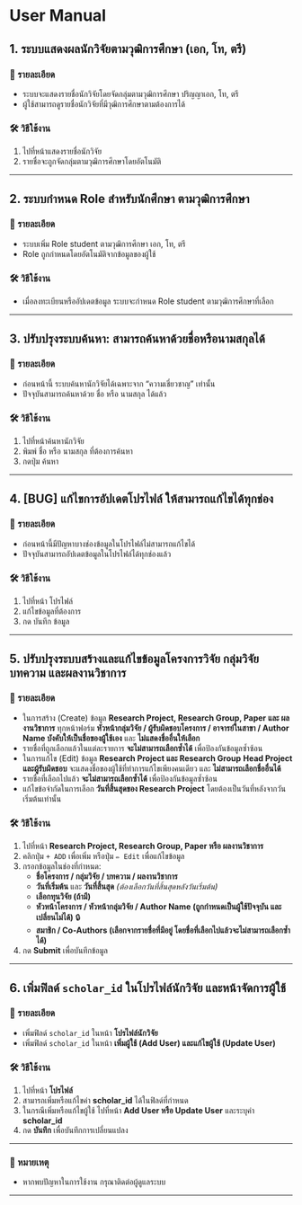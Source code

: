 # User Manual

## 1. ระบบแสดงผลนักวิจัยตามวุฒิการศึกษา (เอก, โท, ตรี)

### 📌 รายละเอียด

- ระบบจะแสดงรายชื่อนักวิจัยโดยจัดกลุ่มตามวุฒิการศึกษา ปริญญาเอก, โท, ตรี
- ผู้ใช้สามารถดูรายชื่อนักวิจัยที่มีวุฒิการศึกษาตามต้องการได้

### 🛠 วิธีใช้งาน

1. ไปที่หน้าแสดงรายชื่อนักวิจัย
2. รายชื่อจะถูกจัดกลุ่มตามวุฒิการศึกษาโดยอัตโนมัติ

---

## 2. ระบบกำหนด Role สำหรับนักศึกษา ตามวุฒิการศึกษา

### 📌 รายละเอียด

- ระบบเพิ่ม Role student ตามวุฒิการศึกษา เอก, โท, ตรี
- Role ถูกกำหนดโดยอัตโนมัติจากข้อมูลของผู้ใช้

### 🛠 วิธีใช้งาน

- เมื่อลงทะเบียนหรืออัปเดตข้อมูล ระบบจะกำหนด Role student ตามวุฒิการศึกษาที่เลือก

---

## 3. ปรับปรุงระบบค้นหา: สามารถค้นหาด้วยชื่อหรือนามสกุลได้

### 📌 รายละเอียด

- ก่อนหน้านี้ ระบบค้นหานักวิจัยได้เฉพาะจาก “ความเชี่ยวชาญ” เท่านั้น
- ปัจจุบันสามารถค้นหาด้วย ชื่อ หรือ นามสกุล ได้แล้ว

### 🛠 วิธีใช้งาน

1. ไปที่หน้าค้นหานักวิจัย
2. พิมพ์ ชื่อ หรือ นามสกุล ที่ต้องการค้นหา
3. กดปุ่ม ค้นหา

---

## 4. [BUG] แก้ไขการอัปเดตโปรไฟล์ ให้สามารถแก้ไขได้ทุกช่อง

### 📌 รายละเอียด

- ก่อนหน้านี้มีปัญหาบางช่องข้อมูลในโปรไฟล์ไม่สามารถแก้ไขได้
- ปัจจุบันสามารถอัปเดตข้อมูลในโปรไฟล์ได้ทุกช่องแล้ว

### 🛠 วิธีใช้งาน

1. ไปที่หน้า โปรไฟล์
2. แก้ไขข้อมูลที่ต้องการ
3. กด บันทึก ข้อมูล

---

## 5. ปรับปรุงระบบสร้างและแก้ไขข้อมูลโครงการวิจัย กลุ่มวิจัย บทความ และผลงานวิชาการ

### 📌 รายละเอียด

- ในการสร้าง (Create) ข้อมูล **Research Project, Research Group, Paper และ ผลงานวิชาการ** ทุกหน้าฟอร์ม **หัวหน้ากลุ่มวิจัย / ผู้รับผิดชอบโครงการ / อาจารย์ในสาขา / Author Name บังคับให้เป็นชื่อของผู้ใช้เอง** และ **ไม่แสดงชื่ออื่นให้เลือก**
- รายชื่อที่ถูกเลือกแล้วในแต่ละรายการ **จะไม่สามารถเลือกซ้ำได้** เพื่อป้องกันข้อมูลซ้ำซ้อน
- ในการแก้ไข (Edit) ข้อมูล **Research Project และ Research Group** **Head Project และผู้รับผิดชอบ** จะแสดงชื่อของผู้ใช้ที่ทำการแก้ไขเพียงคนเดียว และ **ไม่สามารถเลือกชื่ออื่นได้**
- รายชื่อที่เลือกไปแล้ว **จะไม่สามารถเลือกซ้ำได้** เพื่อป้องกันข้อมูลซ้ำซ้อน
- แก้ไขข้อจำกัดในการเลือก **วันที่สิ้นสุดของ Research Project** โดยต้องเป็นวันที่หลังจากวันเริ่มต้นเท่านั้น

### 🛠 วิธีใช้งาน

1. ไปที่หน้า **Research Project, Research Group, Paper หรือ ผลงานวิชาการ**
2. คลิกปุ่ม `+ ADD` เพื่อเพิ่ม หรือปุ่ม `✏️ Edit` เพื่อแก้ไขข้อมูล
3. กรอกข้อมูลในช่องที่กำหนด:
   - **ชื่อโครงการ / กลุ่มวิจัย / บทความ / ผลงานวิชาการ**
   - **วันที่เริ่มต้น** และ **วันที่สิ้นสุด** *(ต้องเลือกวันที่สิ้นสุดหลังวันเริ่มต้น)*
   - **เลือกทุนวิจัย (ถ้ามี)**
   - **หัวหน้าโครงการ / หัวหน้ากลุ่มวิจัย / Author Name (ถูกกำหนดเป็นผู้ใช้ปัจจุบัน และเปลี่ยนไม่ได้)** 🔒
   - **สมาชิก / Co-Authors (เลือกจากรายชื่อที่มีอยู่ โดยชื่อที่เลือกไปแล้วจะไม่สามารถเลือกซ้ำได้)**
4. กด **Submit** เพื่อบันทึกข้อมูล

---

## 6. เพิ่มฟิลด์ `scholar_id` ในโปรไฟล์นักวิจัย และหน้าจัดการผู้ใช้

### 📌 รายละเอียด

- เพิ่มฟิลด์ `scholar_id` ในหน้า **โปรไฟล์นักวิจัย**
- เพิ่มฟิลด์ `scholar_id` ในหน้า **เพิ่มผู้ใช้ (Add User) และแก้ไขผู้ใช้ (Update User)**

### 🛠 วิธีใช้งาน

1. ไปที่หน้า **โปรไฟล์**
2. สามารถเพิ่มหรือแก้ไขค่า **scholar_id** ได้ในฟิลด์ที่กำหนด
3. ในกรณีเพิ่มหรือแก้ไขผู้ใช้ ไปที่หน้า **Add User หรือ Update User** และระบุค่า **scholar_id**
4. กด **บันทึก** เพื่อบันทึกการเปลี่ยนแปลง

---

### 📌 หมายเหตุ

- หากพบปัญหาในการใช้งาน กรุณาติดต่อผู้ดูแลระบบ

---
